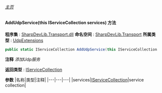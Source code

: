 ###### [主页](./Index.md "主页")
#### AddUdpService(this IServiceCollection services) 方法
**程序集** : [SharpDevLib.Transport.dll](./SharpDevLib.Transport.assembly.md "SharpDevLib.Transport.dll")
**命名空间** : [SharpDevLib.Transport](./SharpDevLib.Transport.namespace.md "SharpDevLib.Transport")
**所属类型** : [UdpExtensions](./SharpDevLib.Transport.UdpExtensions.md "UdpExtensions")
``` csharp
public static IServiceCollection AddUdpService(this IServiceCollection services)
```
**注释**
*添加Udp服务*

**返回类型** : [IServiceCollection](https://learn.microsoft.com/en-us/dotnet/api/microsoft.extensions.dependencyinjection.iservicecollection "IServiceCollection")

**参数**
|名称|类型|注释|
|---|---|---|
|services|[IServiceCollection](https://learn.microsoft.com/en-us/dotnet/api/microsoft.extensions.dependencyinjection.iservicecollection "IServiceCollection")|service collection|

